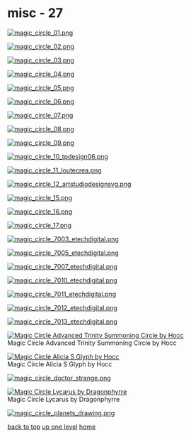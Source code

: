 # misc - 27
[![magic_circle_01.png](/terminal/grey%20on%20alpha/big/magic%20circles/misc/magic_circle_01.png "magic_circle_01.png")](https://raw.githubusercontent.com/buckmanc/wallpapers/main/terminal/grey%20on%20alpha/big/magic%20circles/misc/magic_circle_01.png)

[![magic_circle_02.png](/terminal/grey%20on%20alpha/big/magic%20circles/misc/magic_circle_02.png "magic_circle_02.png")](https://raw.githubusercontent.com/buckmanc/wallpapers/main/terminal/grey%20on%20alpha/big/magic%20circles/misc/magic_circle_02.png)

[![magic_circle_03.png](/terminal/grey%20on%20alpha/big/magic%20circles/misc/magic_circle_03.png "magic_circle_03.png")](https://raw.githubusercontent.com/buckmanc/wallpapers/main/terminal/grey%20on%20alpha/big/magic%20circles/misc/magic_circle_03.png)

[![magic_circle_04.png](/terminal/grey%20on%20alpha/big/magic%20circles/misc/magic_circle_04.png "magic_circle_04.png")](https://raw.githubusercontent.com/buckmanc/wallpapers/main/terminal/grey%20on%20alpha/big/magic%20circles/misc/magic_circle_04.png)

[![magic_circle_05.png](/terminal/grey%20on%20alpha/big/magic%20circles/misc/magic_circle_05.png "magic_circle_05.png")](https://raw.githubusercontent.com/buckmanc/wallpapers/main/terminal/grey%20on%20alpha/big/magic%20circles/misc/magic_circle_05.png)

[![magic_circle_06.png](/terminal/grey%20on%20alpha/big/magic%20circles/misc/magic_circle_06.png "magic_circle_06.png")](https://raw.githubusercontent.com/buckmanc/wallpapers/main/terminal/grey%20on%20alpha/big/magic%20circles/misc/magic_circle_06.png)

[![magic_circle_07.png](/terminal/grey%20on%20alpha/big/magic%20circles/misc/magic_circle_07.png "magic_circle_07.png")](https://raw.githubusercontent.com/buckmanc/wallpapers/main/terminal/grey%20on%20alpha/big/magic%20circles/misc/magic_circle_07.png)

[![magic_circle_08.png](/terminal/grey%20on%20alpha/big/magic%20circles/misc/magic_circle_08.png "magic_circle_08.png")](https://raw.githubusercontent.com/buckmanc/wallpapers/main/terminal/grey%20on%20alpha/big/magic%20circles/misc/magic_circle_08.png)

[![magic_circle_09.png](/terminal/grey%20on%20alpha/big/magic%20circles/misc/magic_circle_09.png "magic_circle_09.png")](https://raw.githubusercontent.com/buckmanc/wallpapers/main/terminal/grey%20on%20alpha/big/magic%20circles/misc/magic_circle_09.png)

[![magic_circle_10_tpdesign06.png](/terminal/grey%20on%20alpha/big/magic%20circles/misc/magic_circle_10_tpdesign06.png "magic_circle_10_tpdesign06.png")](https://raw.githubusercontent.com/buckmanc/wallpapers/main/terminal/grey%20on%20alpha/big/magic%20circles/misc/magic_circle_10_tpdesign06.png)

[![magic_circle_11_loutecrea.png](/terminal/grey%20on%20alpha/big/magic%20circles/misc/magic_circle_11_loutecrea.png "magic_circle_11_loutecrea.png")](https://raw.githubusercontent.com/buckmanc/wallpapers/main/terminal/grey%20on%20alpha/big/magic%20circles/misc/magic_circle_11_loutecrea.png)

[![magic_circle_12_artstudiodesignsvg.png](/terminal/grey%20on%20alpha/big/magic%20circles/misc/magic_circle_12_artstudiodesignsvg.png "magic_circle_12_artstudiodesignsvg.png")](https://raw.githubusercontent.com/buckmanc/wallpapers/main/terminal/grey%20on%20alpha/big/magic%20circles/misc/magic_circle_12_artstudiodesignsvg.png)

[![magic_circle_15.png](/terminal/grey%20on%20alpha/big/magic%20circles/misc/magic_circle_15.png "magic_circle_15.png")](https://raw.githubusercontent.com/buckmanc/wallpapers/main/terminal/grey%20on%20alpha/big/magic%20circles/misc/magic_circle_15.png)

[![magic_circle_16.png](/terminal/grey%20on%20alpha/big/magic%20circles/misc/magic_circle_16.png "magic_circle_16.png")](https://raw.githubusercontent.com/buckmanc/wallpapers/main/terminal/grey%20on%20alpha/big/magic%20circles/misc/magic_circle_16.png)

[![magic_circle_17.png](/terminal/grey%20on%20alpha/big/magic%20circles/misc/magic_circle_17.png "magic_circle_17.png")](https://raw.githubusercontent.com/buckmanc/wallpapers/main/terminal/grey%20on%20alpha/big/magic%20circles/misc/magic_circle_17.png)

[![magic_circle_7003_etechdigital.png](/terminal/grey%20on%20alpha/big/magic%20circles/misc/magic_circle_7003_etechdigital.png "magic_circle_7003_etechdigital.png")](https://raw.githubusercontent.com/buckmanc/wallpapers/main/terminal/grey%20on%20alpha/big/magic%20circles/misc/magic_circle_7003_etechdigital.png)

[![magic_circle_7005_etechdigital.png](/terminal/grey%20on%20alpha/big/magic%20circles/misc/magic_circle_7005_etechdigital.png "magic_circle_7005_etechdigital.png")](https://raw.githubusercontent.com/buckmanc/wallpapers/main/terminal/grey%20on%20alpha/big/magic%20circles/misc/magic_circle_7005_etechdigital.png)

[![magic_circle_7007_etechdigital.png](/terminal/grey%20on%20alpha/big/magic%20circles/misc/magic_circle_7007_etechdigital.png "magic_circle_7007_etechdigital.png")](https://raw.githubusercontent.com/buckmanc/wallpapers/main/terminal/grey%20on%20alpha/big/magic%20circles/misc/magic_circle_7007_etechdigital.png)

[![magic_circle_7010_etechdigital.png](/terminal/grey%20on%20alpha/big/magic%20circles/misc/magic_circle_7010_etechdigital.png "magic_circle_7010_etechdigital.png")](https://raw.githubusercontent.com/buckmanc/wallpapers/main/terminal/grey%20on%20alpha/big/magic%20circles/misc/magic_circle_7010_etechdigital.png)

[![magic_circle_7011_etechdigital.png](/terminal/grey%20on%20alpha/big/magic%20circles/misc/magic_circle_7011_etechdigital.png "magic_circle_7011_etechdigital.png")](https://raw.githubusercontent.com/buckmanc/wallpapers/main/terminal/grey%20on%20alpha/big/magic%20circles/misc/magic_circle_7011_etechdigital.png)

[![magic_circle_7012_etechdigital.png](/terminal/grey%20on%20alpha/big/magic%20circles/misc/magic_circle_7012_etechdigital.png "magic_circle_7012_etechdigital.png")](https://raw.githubusercontent.com/buckmanc/wallpapers/main/terminal/grey%20on%20alpha/big/magic%20circles/misc/magic_circle_7012_etechdigital.png)

[![magic_circle_7013_etechdigital.png](/terminal/grey%20on%20alpha/big/magic%20circles/misc/magic_circle_7013_etechdigital.png "magic_circle_7013_etechdigital.png")](https://raw.githubusercontent.com/buckmanc/wallpapers/main/terminal/grey%20on%20alpha/big/magic%20circles/misc/magic_circle_7013_etechdigital.png)

[![Magic Circle Advanced Trinity Summoning Circle by Hocc](/terminal/grey%20on%20alpha/big/magic%20circles/misc/magic_circle_advanced_trinity_summoning_circle_by_hocc.png "Magic Circle Advanced Trinity Summoning Circle by Hocc")](https://raw.githubusercontent.com/buckmanc/wallpapers/main/terminal/grey%20on%20alpha/big/magic%20circles/misc/magic_circle_advanced_trinity_summoning_circle_by_hocc.png)\
Magic Circle Advanced Trinity Summoning Circle by Hocc

[![Magic Circle Alicia S Glyph by Hocc](/terminal/grey%20on%20alpha/big/magic%20circles/misc/magic_circle_alicia_s_glyph_by_hocc.png "Magic Circle Alicia S Glyph by Hocc")](https://raw.githubusercontent.com/buckmanc/wallpapers/main/terminal/grey%20on%20alpha/big/magic%20circles/misc/magic_circle_alicia_s_glyph_by_hocc.png)\
Magic Circle Alicia S Glyph by Hocc

[![magic_circle_doctor_strange.png](/terminal/grey%20on%20alpha/big/magic%20circles/misc/magic_circle_doctor_strange.png "magic_circle_doctor_strange.png")](https://raw.githubusercontent.com/buckmanc/wallpapers/main/terminal/grey%20on%20alpha/big/magic%20circles/misc/magic_circle_doctor_strange.png)

[![Magic Circle Lycarus by Dragonphyrre](/terminal/grey%20on%20alpha/big/magic%20circles/misc/magic_circle_lycarus_by_dragonphyrre.png "Magic Circle Lycarus by Dragonphyrre")](https://raw.githubusercontent.com/buckmanc/wallpapers/main/terminal/grey%20on%20alpha/big/magic%20circles/misc/magic_circle_lycarus_by_dragonphyrre.png)\
Magic Circle Lycarus by Dragonphyrre

[![magic_circle_planets_drawing.png](/terminal/grey%20on%20alpha/big/magic%20circles/misc/magic_circle_planets_drawing.png "magic_circle_planets_drawing.png")](https://raw.githubusercontent.com/buckmanc/wallpapers/main/terminal/grey%20on%20alpha/big/magic%20circles/misc/magic_circle_planets_drawing.png)



[back to top](#)
[up one level](/terminal/grey%20on%20alpha/big/magic%20circles/README.MD)
[home](/)
